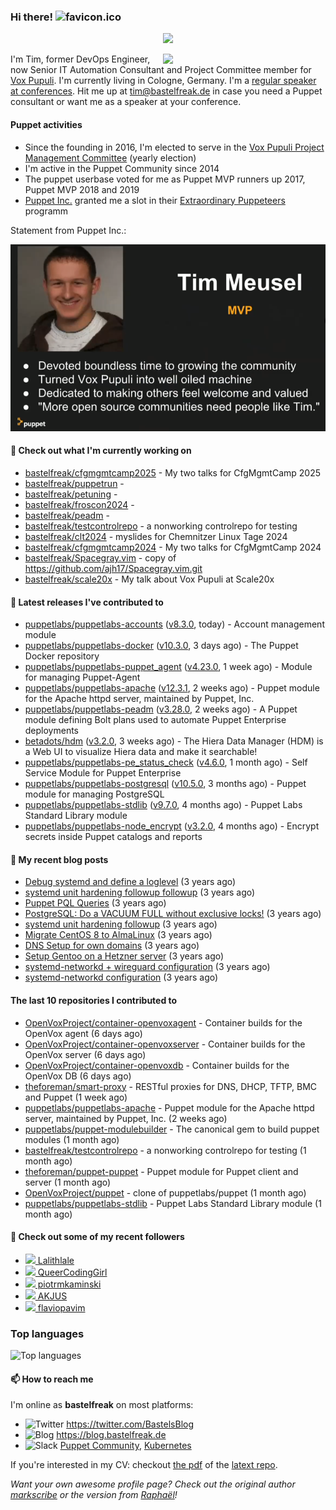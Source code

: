 ### Hi there! ![favicon.ico](https://raw.githubusercontent.com/bastelfreak/bastelfreak/master/favicon.ico)

<p align="center">
  <a href="https://github.com/ryo-ma/github-profile-trophy"><img src="https://github-profile-trophy.vercel.app/?username=bastelfreak&theme=darkhub&margin-w=15&margin-h=15&no-frame=true&column=5"/></a>
</p>

<img align="right" src="https://avatars.githubusercontent.com/bastelfreak" width="260">

I'm Tim, former DevOps Engineer, now Senior IT Automation Consultant and Project
Committee member for [Vox Pupuli](https://voxpupuli.org).
I'm currently living in Cologne, Germany. I'm a
[regular speaker at conferences](https://github.com/bastelfreak/talks#collection-of-talks-proposals-and-related-stuff).
Hit me up at [tim@bastelfreak.de](mailto:tim@bastelfeak.de) in case you need a
Puppet consultant or want me as a speaker at your conference.

#### Puppet activities

* Since the founding in 2016, I'm elected to serve in the [Vox Pupuli Project Management Committee](https://voxpupuli.org/blog/2016/10/12/pmc-election-results/) (yearly election)
* I'm active in the Puppet Community since 2014
* The puppet userbase voted for me as Puppet MVP runners up 2017, Puppet MVP 2018 and 2019
* [Puppet Inc.](https://puppet.com) granted me a slot in their [Extraordinary Puppeteers](https://puppet-champions.github.io/profiles.html) programm

Statement from Puppet Inc.:

![mvp statement](https://raw.githubusercontent.com/bastelfreak/bastelfreak/master/MVP.png)

#### 🌱 Check out what I'm currently working on


- [bastelfreak/cfgmgmtcamp2025](https://github.com/bastelfreak/cfgmgmtcamp2025) - My two talks for CfgMgmtCamp 2025
- [bastelfreak/puppetrun](https://github.com/bastelfreak/puppetrun) - 
- [bastelfreak/petuning](https://github.com/bastelfreak/petuning) - 
- [bastelfreak/froscon2024](https://github.com/bastelfreak/froscon2024) - 
- [bastelfreak/peadm](https://github.com/bastelfreak/peadm) - 
- [bastelfreak/testcontrolrepo](https://github.com/bastelfreak/testcontrolrepo) - a nonworking controlrepo for testing
- [bastelfreak/clt2024](https://github.com/bastelfreak/clt2024) - myslides for Chemnitzer Linux Tage 2024
- [bastelfreak/cfgmgmtcamp2024](https://github.com/bastelfreak/cfgmgmtcamp2024) - My two talks for CfgMgmtCamp 2024
- [bastelfreak/Spacegray.vim](https://github.com/bastelfreak/Spacegray.vim) - copy of https://github.com/ajh17/Spacegray.vim.git
- [bastelfreak/scale20x](https://github.com/bastelfreak/scale20x) - My talk about Vox Pupuli at Scale20x

#### 🔭 Latest releases I've contributed to


- [puppetlabs/puppetlabs-accounts](https://github.com/puppetlabs/puppetlabs-accounts) ([v8.3.0](https://github.com/puppetlabs/puppetlabs-accounts/releases/tag/v8.3.0), today) - Account management module
- [puppetlabs/puppetlabs-docker](https://github.com/puppetlabs/puppetlabs-docker) ([v10.3.0](https://github.com/puppetlabs/puppetlabs-docker/releases/tag/v10.3.0), 3 days ago) - The Puppet Docker repository
- [puppetlabs/puppetlabs-puppet_agent](https://github.com/puppetlabs/puppetlabs-puppet_agent) ([v4.23.0](https://github.com/puppetlabs/puppetlabs-puppet_agent/releases/tag/v4.23.0), 1 week ago) - Module for managing Puppet-Agent
- [puppetlabs/puppetlabs-apache](https://github.com/puppetlabs/puppetlabs-apache) ([v12.3.1](https://github.com/puppetlabs/puppetlabs-apache/releases/tag/v12.3.1), 2 weeks ago) - Puppet module for the Apache httpd server, maintained by Puppet, Inc. 
- [puppetlabs/puppetlabs-peadm](https://github.com/puppetlabs/puppetlabs-peadm) ([v3.28.0](https://github.com/puppetlabs/puppetlabs-peadm/releases/tag/v3.28.0), 2 weeks ago) - A Puppet module defining Bolt plans used to automate Puppet Enterprise deployments
- [betadots/hdm](https://github.com/betadots/hdm) ([v3.2.0](https://github.com/betadots/hdm/releases/tag/v3.2.0), 3 weeks ago) - The Hiera Data Manager (HDM) is a Web UI to visualize Hiera data and make it searchable!
- [puppetlabs/puppetlabs-pe_status_check](https://github.com/puppetlabs/puppetlabs-pe_status_check) ([v4.6.0](https://github.com/puppetlabs/puppetlabs-pe_status_check/releases/tag/v4.6.0), 1 month ago) - Self Service Module for Puppet Enterprise
- [puppetlabs/puppetlabs-postgresql](https://github.com/puppetlabs/puppetlabs-postgresql) ([v10.5.0](https://github.com/puppetlabs/puppetlabs-postgresql/releases/tag/v10.5.0), 3 months ago) - Puppet module for managing PostgreSQL
- [puppetlabs/puppetlabs-stdlib](https://github.com/puppetlabs/puppetlabs-stdlib) ([v9.7.0](https://github.com/puppetlabs/puppetlabs-stdlib/releases/tag/v9.7.0), 4 months ago) - Puppet Labs Standard Library module
- [puppetlabs/puppetlabs-node_encrypt](https://github.com/puppetlabs/puppetlabs-node_encrypt) ([v3.2.0](https://github.com/puppetlabs/puppetlabs-node_encrypt/releases/tag/v3.2.0), 4 months ago) - Encrypt secrets inside Puppet catalogs and reports

#### 📜 My recent blog posts


- [Debug systemd and define a loglevel](https://blog.bastelfreak.de/2022/02/debug-systemd-and-define-a-loglevel/) (3 years ago)
- [systemd unit hardening followup followup](https://blog.bastelfreak.de/2022/01/systemd-unit-hardening-followup-followup/) (3 years ago)
- [Puppet PQL Queries](https://blog.bastelfreak.de/2022/01/puppet-pql-queries/) (3 years ago)
- [PostgreSQL: Do a VACUUM FULL without exclusive locks!](https://blog.bastelfreak.de/2022/01/postgresql-do-a-vacuum-full-without-exclusive-locks/) (3 years ago)
- [systemd unit hardening followup](https://blog.bastelfreak.de/2022/01/systemd-unit-hardening-followup/) (3 years ago)
- [Migrate CentOS 8 to AlmaLinux](https://blog.bastelfreak.de/2022/01/migrate-centos-8-to-almalinux/) (3 years ago)
- [DNS Setup for own domains](https://blog.bastelfreak.de/2022/01/dns-setup-for-own-domains/) (3 years ago)
- [Setup Gentoo on a Hetzner server](https://blog.bastelfreak.de/2022/01/setup-gentoo-on-a-hetzner-server/) (3 years ago)
- [systemd-networkd &#43; wireguard configuration](https://blog.bastelfreak.de/2022/01/systemd-networkd-wireguard-configuration/) (3 years ago)
- [systemd-networkd configuration](https://blog.bastelfreak.de/2022/01/systemd-networkd-configuration/) (3 years ago)

#### The last 10 repositories I contributed to


- [OpenVoxProject/container-openvoxagent](https://github.com/OpenVoxProject/container-openvoxagent) - Container builds for the OpenVox agent (6 days ago)
- [OpenVoxProject/container-openvoxserver](https://github.com/OpenVoxProject/container-openvoxserver) - Container builds for the OpenVox server (6 days ago)
- [OpenVoxProject/container-openvoxdb](https://github.com/OpenVoxProject/container-openvoxdb) - Container builds for the OpenVox DB (6 days ago)
- [theforeman/smart-proxy](https://github.com/theforeman/smart-proxy) - RESTful proxies for DNS, DHCP, TFTP, BMC and Puppet (1 week ago)
- [puppetlabs/puppetlabs-apache](https://github.com/puppetlabs/puppetlabs-apache) - Puppet module for the Apache httpd server, maintained by Puppet, Inc.  (2 weeks ago)
- [puppetlabs/puppet-modulebuilder](https://github.com/puppetlabs/puppet-modulebuilder) - The canonical gem to build puppet modules (1 month ago)
- [bastelfreak/testcontrolrepo](https://github.com/bastelfreak/testcontrolrepo) - a nonworking controlrepo for testing (1 month ago)
- [theforeman/puppet-puppet](https://github.com/theforeman/puppet-puppet) - Puppet module for Puppet client and server (1 month ago)
- [OpenVoxProject/puppet](https://github.com/OpenVoxProject/puppet) - clone of puppetlabs/puppet (1 month ago)
- [puppetlabs/puppetlabs-stdlib](https://github.com/puppetlabs/puppetlabs-stdlib) - Puppet Labs Standard Library module (1 month ago)

#### 👥 Check out some of my recent followers


- [<img src="https://avatars.githubusercontent.com/u/198344850?v=4" height="20"/> Lalithlale](https://github.com/Lalithlale)
- [<img src="https://avatars.githubusercontent.com/u/823281?u=00e4f0e170b77ddbdafd7e690fca529545301462&amp;v=4" height="20"/> QueerCodingGirl](https://github.com/QueerCodingGirl)
- [<img src="https://avatars.githubusercontent.com/u/182880279?u=552d599b8aa0f957f1a9976a1b264de22aac1f69&amp;v=4" height="20"/> piotrmkaminski](https://github.com/piotrmkaminski)
- [<img src="https://avatars.githubusercontent.com/u/173074602?v=4" height="20"/> AKJUS](https://github.com/AKJUS)
- [<img src="https://avatars.githubusercontent.com/u/15269375?u=b5e947f482886181fe4b8b8d52472ac5c620e076&amp;v=4" height="20"/> flaviopavim](https://github.com/flaviopavim)

### Top languages

![Top languages](https://github-readme-stats.vercel.app/api/top-langs/?username=bastelfreak&hide_title=true)

#### 📫 How to reach me

I'm online as **bastelfreak** on most platforms:

- <img src="https://raw.githubusercontent.com/FortAwesome/Font-Awesome/master/svgs/brands/twitter.svg" width="20" alt="Twitter" /> https://twitter.com/BastelsBlog
- <img src="https://raw.githubusercontent.com/FortAwesome/Font-Awesome/master/svgs/brands/wordpress.svg" width="20" alt="Blog" /> https://blog.bastelfreak.de
- <img src="https://raw.githubusercontent.com/FortAwesome/Font-Awesome/master/svgs/brands/slack.svg" width="20" alt="Slack" /> [Puppet Community](https://slack.puppet.com/), [Kubernetes](https://slack.k8s.io/)

If you're interested in my CV: checkout [the pdf](https://github.com/bastelfreak/cv/raw/master/content-en.pdf) of the [latext repo](https://github.com/bastelfreak/cv#readme).

*Want your own awesome profile page? Check out the original author [markscribe](https://github.com/muesli/markscribe) or the version from [Raphaël](https://github.com/raphink/raphink#hi-there-)!*
